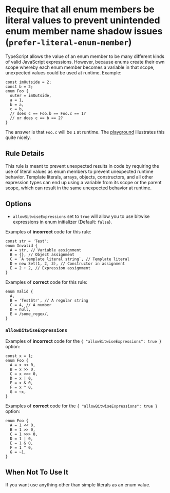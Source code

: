 Require that all enum members be literal values to prevent unintended enum member name shadow issues (`prefer-literal-enum-member`)
===================================================================================================================================

TypeScript allows the value of an enum member to be many different kinds of valid JavaScript expressions. However, because enums create their own scope whereby each enum member becomes a variable in that scope, unexpected values could be used at runtime. Example:

    const imOutside = 2;
    const b = 2;
    enum Foo {
      outer = imOutside,
      a = 1,
      b = a,
      c = b,
      // does c == Foo.b == Foo.c == 1?
      // or does c == b == 2?
    }

The answer is that `Foo.c` will be `1` at runtime. The [playground](https://www.typescriptlang.org/play/#src=const%20imOutside%20%3D%202%3B%0D%0Aconst%20b%20%3D%202%3B%0D%0Aenum%20Foo%20%7B%0D%0A%20%20%20%20outer%20%3D%20imOutside%2C%0D%0A%20%20%20%20a%20%3D%201%2C%0D%0A%20%20%20%20b%20%3D%20a%2C%0D%0A%20%20%20%20c%20%3D%20b%2C%0D%0A%20%20%20%20%2F%2F%20does%20c%20%3D%3D%20Foo.b%20%3D%3D%20Foo.c%20%3D%3D%201%3F%0D%0A%20%20%20%20%2F%2F%20or%20does%20c%20%3D%3D%20b%20%3D%3D%202%3F%0D%0A%7D) illustrates this quite nicely.

Rule Details
------------

This rule is meant to prevent unexpected results in code by requiring the use of literal values as enum members to prevent unexpected runtime behavior. Template literals, arrays, objects, constructors, and all other expression types can end up using a variable from its scope or the parent scope, which can result in the same unexpected behavior at runtime.

Options
-------

-   `allowBitwiseExpressions` set to `true` will allow you to use bitwise expressions in enum initializer (Default: `false`).

Examples of **incorrect** code for this rule:

    const str = 'Test';
    enum Invalid {
      A = str, // Variable assignment
      B = {}, // Object assignment
      C = `A template literal string`, // Template literal
      D = new Set(1, 2, 3), // Constructor in assignment
      E = 2 + 2, // Expression assignment
    }

Examples of **correct** code for this rule:

    enum Valid {
      A,
      B = 'TestStr', // A regular string
      C = 4, // A number
      D = null,
      E = /some_regex/,
    }

### `allowBitwiseExpressions`

Examples of **incorrect** code for the `{ "allowBitwiseExpressions": true }` option:

    const x = 1;
    enum Foo {
      A = x << 0,
      B = x >> 0,
      C = x >>> 0,
      D = x | 0,
      E = x & 0,
      F = x ^ 0,
      G = ~x,
    }

Examples of **correct** code for the `{ "allowBitwiseExpressions": true }` option:

    enum Foo {
      A = 1 << 0,
      B = 1 >> 0,
      C = 1 >>> 0,
      D = 1 | 0,
      E = 1 & 0,
      F = 1 ^ 0,
      G = ~1,
    }

When Not To Use It
------------------

If you want use anything other than simple literals as an enum value.
